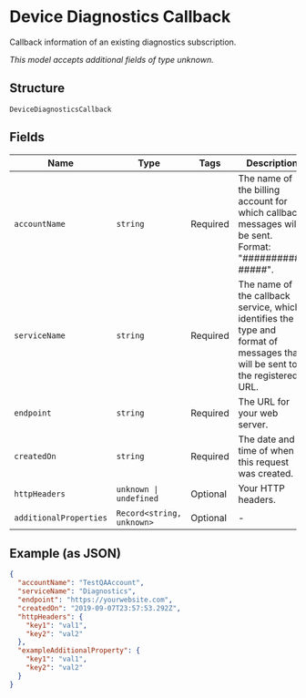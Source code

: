 
# Device Diagnostics Callback

Callback information of an existing diagnostics subscription.

*This model accepts additional fields of type unknown.*

## Structure

`DeviceDiagnosticsCallback`

## Fields

| Name | Type | Tags | Description |
|  --- | --- | --- | --- |
| `accountName` | `string` | Required | The name of the billing account for which callback messages will be sent. Format: "##########-#####". |
| `serviceName` | `string` | Required | The name of the callback service, which identifies the type and format of messages that will be sent to the registered URL. |
| `endpoint` | `string` | Required | The URL for your web server. |
| `createdOn` | `string` | Required | The date and time of when this request was created. |
| `httpHeaders` | `unknown \| undefined` | Optional | Your HTTP headers. |
| `additionalProperties` | `Record<string, unknown>` | Optional | - |

## Example (as JSON)

```json
{
  "accountName": "TestQAAccount",
  "serviceName": "Diagnostics",
  "endpoint": "https://yourwebsite.com",
  "createdOn": "2019-09-07T23:57:53.292Z",
  "httpHeaders": {
    "key1": "val1",
    "key2": "val2"
  },
  "exampleAdditionalProperty": {
    "key1": "val1",
    "key2": "val2"
  }
}
```


